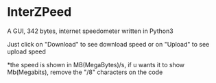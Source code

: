 # InterZPeed
A GUI, 342 bytes, internet speedometer written in Python3


Just click on "Download" to see download speed or on "Upload" to see upload speed

*the speed is shown in MB(MegaBytes)/s, if u wants it to show Mb(Megabits), remove the "/8" characters on the code
